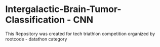 # Intergalactic-Brain-Tumor-Classification - CNN
This Repository was created for tech triathlon competition organized by rootcode - datathon category 
